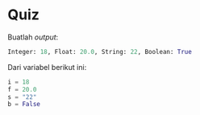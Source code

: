 # Quiz

Buatlah *output*:

```Python
Integer: 18, Float: 20.0, String: 22, Boolean: True
```

Dari variabel berikut ini:

```Python
i = 18
f = 20.0
s = "22"
b = False
```
